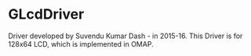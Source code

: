 # GLcdDriver 
Driver developed by Suvendu Kumar Dash - in 2015-16. 
This Driver is for 128x64 LCD, 
which is implemented in OMAP.
